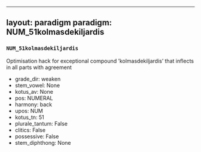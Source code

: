 
---
layout: paradigm
paradigm: NUM_51kolmasdekiljardis
---
### ` NUM_51kolmasdekiljardis `

Optimisation hack for exceptional compound ’kolmasdekiljardis’ that inflects in all parts with agreement
* grade_dir: weaken
* stem_vowel: None
* kotus_av: None
* pos: NUMERAL
* harmony: back
* upos: NUM
* kotus_tn: 51
* plurale_tantum: False
* clitics: False
* possessive: False
* stem_diphthong: None
